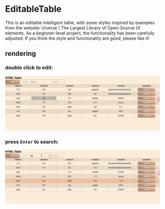 # EditableTable

This is an editable intelligent table, with some styles inspired by examples from the website: Uiverse | The Largest Library of Open-Source UI elements.
As a beginner-level project, the functionality has been carefully adjusted. If you think the style and functionality are good, please like it!

## rendering
### double click to edit:
![rendering_image1](./rendering/1.png "editable table-1")

### press `Enter` to search:
![rendering_image2](./rendering/2.png "editable table-2")